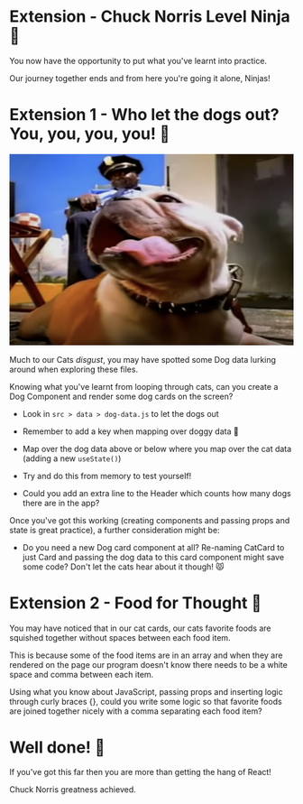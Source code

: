 # Extension - Chuck Norris Level Ninja 👊

You now have the opportunity to put what you've learnt into practice.

Our journey together ends and from here you're going it alone, Ninjas!


# Extension 1 - Who let the dogs out? You, you, you, you! 🐶

[![Guard Dog](../public/guard-dog.png)](https://www.youtube.com/watch?v=Qkuu0Lwb5EM "Who let the dogs out")

Much to our Cats *disgust*, you may have spotted some Dog data lurking around when exploring these files.

Knowing what you've learnt from looping through cats, can you create a Dog Component and render some dog cards on the screen?

- Look in `src > data > dog-data.js` to let the dogs out

- Remember to add a key when mapping over doggy data 🔑

- Map over the dog data above or below where you map over the cat data (adding a new `useState()`)

- Try and do this from memory to test yourself!

- Could you add an extra line to the Header which counts how many dogs there are in the app?

Once you've got this working (creating components and passing props and state is great practice), a further consideration might be:

- Do you need a new Dog card component at all? Re-naming CatCard to just Card and passing the dog data to this card component might save some code? Don't let the cats hear about it though! 😾


# Extension 2 - Food for Thought 🍤

You may have noticed that in our cat cards, our cats favorite foods are squished together without spaces between each food item. 

This is because some of the food items are in an array and when they are rendered on the page our program doesn't know there needs to be a white space and comma between each item.

Using what you know about JavaScript, passing props and inserting logic through curly braces {}, could you write some logic so that favorite foods are joined together nicely with a comma separating each food item?


# Well done! 🙌

If you've got this far then you are more than getting the hang of React!

Chuck Norris greatness achieved. 